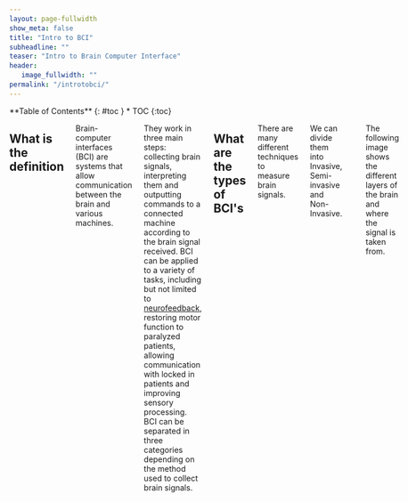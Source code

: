 ```yaml
---
layout: page-fullwidth
show_meta: false
title: "Intro to BCI"
subheadline: ""
teaser: "Intro to Brain Computer Interface"
header:
   image_fullwidth: ""
permalink: "/introtobci/"
---
```

<div class="row">
<div class="medium-4 medium-push-8 columns" markdown="1">
<div class="panel radius" markdown="1">
**Table of Contents**
{: #toc }
*  TOC
{:toc}
</div>
</div><!-- /.medium-4.columns -->


<div class="medium-8 medium-pull-4 columns" markdown="1">


## What is the definition

Brain-computer interfaces (BCI) are systems that allow communication between the brain and various machines. 

They work in three main steps: collecting brain signals, interpreting them and outputting commands to a connected machine according to the brain signal received. 
BCI can be applied to a variety of tasks, including but not limited to [neurofeedback](https://en.wikipedia.org/wiki/Neurofeedback), restoring motor function to paralyzed patients, allowing communication with locked in patients and improving sensory processing. BCI can be separated in three categories depending on the method used to collect brain signals. 


## What are  the types of BCI's
There are many different techniques to measure brain signals.

We can divide them into Invasive, Semi-invasive and Non-Invasive.

|  |  |  |
| ------ | ----------- | ---- |
| **Non-invasive**   | The sensors are placed on the scalp to measure the electrical potentials produced by the brain (EEG) or the magnetic field (MEG). | ![Emotiv headset](../images/introtobci/emotiv_epoc_large.jpg) |
| **Semi-invasive** | The electrodes are placed on the exposed surface of the brain(ECoG).| ![EcoG](../images/introtobci/ecog.png) |
| **Invasive**    | The micro-electrodes are placed directly into the cortex, measuring the activity of a single neuron. | ![Utah Array](../images/introtobci/Utah_array.jpg) |

The following image shows the different layers of the brain and where the signal is taken from.

![Layers of the Brain and Signal Source](../images/introtobci/layers.png)

**Non-invasive**: the EEG signal is taken placing electrodes on the scalp, so on the most external part.

**Semi-invasive**: the ECoG signal is taken from electrodes placed in the dura or in the arachnoid.

**Invasive**: the Intraparenchymal signal is taken directly implanting electrodes in the cortex.


### Invasive

Invasive types of BCI are implanted directly into the brain during a neurosurgery.
There are **single unit** BCIs, which detect the signal from a single area of brain cells, and **multiunit** BCIs which detect from multiple areas. 
Electrodes have different lengths, for example, up to 1.5 mm (Utah, Blackrock Microsystems) or 10 mm (FMA, MicroProbes) in a MEA [(1)](#references) . 
The quality of the signal is the highest, but the procedure has several problematics, as for example the risk of forming scar tissues. The body reacts to the foreign object and builds the scar around the electrodes, which cause deterioration in the signal. Because neurosurgery can be a risky and expensive process, the target of invasive BCI are mainly blind and paralyzed patients.

### Semi-Invasive
#### ECoG
Electrocorticography uses electrodes placed on the exposed surface of the brain to measure electrical activity from the cerebral cortex. It has been used for the first time in the 1950s at the Montreal Neurological Institute.
It is called semi-invasive but it still requires a craniotomy to implant the electrodes. For this reason it is used only when surgery is necessary for medical reasons (epilepsy for example).

The electrodes may be placed outside the dura mater (epidural) or under the dura mater (subdural).
The strip or grid electrodes covers a large area of the cortex (from 4 to 256 electrodes)[(2)](#references), allowing a diverse range of cognitive studies.

![EcoG](../images/introtobci/ecog1.jpg)

*In the image: MRI reconstruction of the patient’s brain with electrodes overlaid (red: grid array; blue: strip arrays) to allow precise matching of neurophysiological activity to neuroanatomical structures (Image from: Yang et al., Neuroimage, 2012)*

![EcoG](../images/introtobci/ecog.png)
[(3)](#references)

The positive characteristics of ECoG are:

*         high spatial resolution and signal fidelity
*         resistance to noise
*         lower clinical risk and Robustness over long recording period[1]
*         higher amplitude


**Spatial resolution**

A benefit of the ECoG over EEG, is that the spatial resolution is much higher because the signal doesn’t have to travel to reach the scalp. The spatial resolution in ECoG is tenths of millimeters, while it is centimeters in EEG [(4)](#references).

---------------------------------------------------------------------------------------------------------------------
What do we mean by spatial resolution?
We can take, as an analogy, the clarity of an image.
A picture with a higher spatial resolution is “clearer”; in other words, it looks more precise because it is composed of more pixels per inch, showing more details. A picture with lower spatial resolution appears less clear, or more blurry because it is composed of fewer pixels per inch.
Better spatial resolution allows us to understand with better precision where the signal is coming from. In the case of EEG, when the electrical signal travels through the skull, it is attenuated due to the low conductivity of the bones.
---------------------------------------------------------------------------------------------------------------------

**Resistance to noise**

ECoG signal is not impacted by noise and artifacts as for example EMG (electromyographic - caused by muscles movements) and EOG (electrooculographic - caused by eyes movements)

**Lower clinical risk**

The electrode arrays doesn’t need to penetrate into the cortex, which makes it safer than invasive recording [(4)](#references)

**Higher amplitude**

ECoG recordings are 50–100 µV maximum versus 10–20 µV

**In BCI**

There have been different studies about the use of ECoG in BCI, but they are all limited to cases where surgery was needed to remove an epileptic focus.

In one study [(5)](#references) for example, the researcher used ECoG to control a computer cursor in two dimensions.
Five patients, in preparation of surgery for epilepsy, had a subdural array of electrodes implanted for 7-14 days.  After a short training of less than 30 minutes, the patients have been able to control a cursor in two dimensions, with an average success rate of 53-73%.



### Non Invasive


In the following section we will review briefly the main non-invasive techniques.
There are several non-invasive techniques used to study the brain, where EEG is the most common used because of the cost and hardware portability.

*     MEG magnetoencephalography
*     PET positron emission tomography
*     fMRI functional magnetic resonance imaging
*     fNIRS near-infrared spectroscopy
*     EEG Electroencephalography

In the following image is possible to see the different brain imaging techniques, compared by spatial and temporal resolution:

![brainImagineTecniques](../images/introtobci/brainimaging.png)

### MEG
**magnetoencephalography**


**What is it?**

From Wikipedia “is a functional neuroimaging technique for mapping brain activity by recording magnetic fields produced by electrical currents occurring naturally in the brain, using very sensitive magnetometers.“

![MEG](../images/introtobci/MEG.png)

In the image: MEG scanner with patient from National Institute of Mental Health [(6)](#references)

**How does it work?**

MEG measures the magnetic field caused by the currents in the brain, and it offers a better spatial resolution compared to EEG [(7)](#references). Why? Because magnetic fields suffer far less than electric fields from the spatial blurring effect of the skull and intracerebral fluid [(8)](#references).
“MEG is maximally sensitive to tangential sources and has low sensitivity to radial sources”
“MEG is better than EEG at detecting high-frequency activity (e.g., above 60 Hz). This is
because magnetic fields pass through the skull and scalp, whereas the electrical fields are
volume conducted through these tissues, which decreases signal-to-noise ratio at higher
frequencies.”



### PET
**positron emission tomography**


**What is it?**
PET is a nuclear imaging technique used in medicine to observe different processes, such as blood flow, metabolism, neurotransmitters, happening  in the body.

![PET](../images/introtobci/PET.png)
*“This image shows a picture taken from a typical PET facility equipped with an ECAT Exact HR+ PET scanner. PET scanners such as this are steadily being replaced by systems that combine both PET and CT scanners into a single PET/CT imaging device.” [(9)](#references)*

**How does it work?**

A small amount of radioactive material, called radiotracer, is injected in the bloodstream to reach the brain. In the case of the brain, the radiotracer get attached to the glucose and creates a radionuclide called fluorodeoxyglucose (FDG) [(10)](#references). The brain uses glucose and it will show different levels based on the level activity of the different regions.
The images of the PET scan are multicolored, where areas with more activities are in warmer colors as yellow and red. PET scans of the brain are used often to detect illnesses as cancer or others.

![PET](../images/introtobci/PET2.png)

*PET scan of a normal human brain*

### fMRI
**functional magnetic resonance imaging**


**What is?**

*Functional magnetic resonance imaging or functional MRI (fMRI) is a functional neuroimaging procedure using MRI technology that measures brain activity by detecting changes associated with blood flow.[1][2] This technique relies on the fact that cerebral blood flow and neuronal activation are coupled. When an area of the brain is in use, blood flow to that region also increases.* [(11)](#references)

fMRI had been developed in the 1990s. It is a non-invasive and safe technique, it doesn’t use radiation, it’s easy to use and it has excellent spatial and good temporal resolution. [(12)](#references)

![FMRI](../images/introtobci/fmri.png)

**How does it work?**

In the brain, haemoglobin in capillary red blood cells delivers oxygen to the neurons. Activity causes more demand for oxygen, which leads to an increase of blood flow.
The magnetic characteristics of haemoglobin change if it is or not oxygenated. This difference allows the MRI machine, which is a cylindrical tube with a powerful electro-magnet, to detect which areas of the brain are active in a specific moment.

![FMRI](../images/introtobci/fmri2.png)
*fMRI images from a study showing parts of the brain lighting up on seeing houses and other parts on seeing faces. The 'r' values are correlations, with higher positive or negative values indicating a better match.*

### fNIRS
**near-infrared spectroscopy**

**What is?**

Functional Near-Infrared Spectroscopy (fNIR or fNIRS), is the use of NIRS (near-infrared spectroscopy) for the purpose of functional neuroimaging. Using fNIR, brain activity is measured through hemodynamic responses associated with neuron behaviour. [(13)](#references)

An optical technique to measure localized cortical brain activity [(14)](#references)

**How does it work?**

fNIRS measures the changes in blood flow as fMRI, but using a different technique, infrared light vs magnetic field.
![FNIRS](../images/introtobci/fnirs.png)

*In the image: fNIRS during table-tennis experiment* [(15)](#references)

When a task begins there is consumption of oxygen, as the complexity increases, also the request for oxygen increases. fMRI measures how much oxygen is consumed. fNIRS measures also how much oxygen is available in the area (overshot).

Still, the temporal quality of fNIRS is not as good as EEG. fNIRS takes 10 samples per second, which is trumped by EEG’s 500 to 1000 samples per second. And the spatial resolution is not as good as fMRI. For example, fMRI can image subcortical brain regions, while fNIRS cannot analyze past the cortex, unable to capture any subcortical activation. Indeed, many researchers who presented their fNIRS at SfN are using the instrument as a supplement to their EEG or fMRI data. [(16)](#references)

Benefits:
* Non-invasive
* Portable
* Accessible
* Less sensible to artifacts compared to fMRI and EEG

Has a temporal resolution more similar to EEG
fMRI may record one sample per 2 seconds, fNIRS can record 10 samples per 1 second. [(17)](#references)

fNIRS better spatial resolution than EEG and better temporal resolution than fMRI

### EEG


**Definition**

EEG provides the recording of electrical activity of the brain from the surface of the scalp.

**How does it work?**

Electrodes are placed on the scalp to pickup the electrical current generated by the brain.

![neuron](../images/introtobci/neuron.png)

When firing, a neuron forms a dipole, with a lower voltage at synapses and higher voltage at the axon.
If it’s an inhibitory neuron, the dipole is flipped, with lower voltage at axon and higher voltage at the synapses.
What causes this voltage shift inside  a neuron?
Na+ channels open on along the dendrite, causing a flood of positive electrons, this positive charge moves down the axon, opening more sodium channels, and causing an electric charge to carry down the axon, discharging at the synapse, releasing neurotransmitters along with it.
When groups of neurons fire together, they provide enough signal for us to measure from the scalp.
We _only_ able to measure clusters of neurons using EEG (about the size of a quarter in diameter).

Advantages: it is portable, it can fit into a small suitcase (vs MEG which requires special built rooms). Lab grade EEG systems may be expensive, but they are cheaper than other BCI methods. In recent years an increasing number of commercial EEG systems have been released.

EEG data contains rhythmic activity, which reflects neural oscillations.
Oscillations are described by frequency, power and phase.
Oscillations occur at specific frequencies (i.e., at a certain rate). These include delta, theta, alpha, meta, and gamma. Research has found associations between these rhythms and different brain states. For example, commercial EEG headsets - often used for purposes such as meditation - typically measure the amount of brain activity that occurs in the alpha frequency.

**Spatial resolution**

The spatial resolution of EEG is determined by the number of electrodes used.
In research, when higher spatial resolution is desired, typically at least 32 electrodes are used, up to 256.
In general, spatial resolution for EEG is low (e.g., compared to ECoG and fMRI) because the signal needs to travel through different layers up to the skull. The resolution, however, can be improved using certain types of filters or by combining EEG with other tools (e.g., fMRI).
(image of the electrodes placement..)

More electrodes cost more in time (e.g., setup), bandwidth (for data collection and analysis), and money (for material). Commercial headsets often use fewer electrodes because high spatial resolution (i.e., localizing the precise brain regions generating a signal) is not necessarily needed.

“The spatial precision of EEG is fairly low but can be improved by spatial filters such as
the surface Laplacian or adaptive source-space-imaging techniques”

Also spatial accuracy is low, because the activity registered by an electrode is the mixture of different signals generated by different brain regions, close and distant from the one placed under the electrode.
Microscopic scale (less than a few cubic millimeters) = invisible to EEG, potentials are not powerful enough to reach the scalp
Mesoscopic scale (patches of cortex of several cubic millimeters to a few cubic centimeters) = can be detected with EEG but using more than 64 electrodes and spatial filtering techniques.
Macroscopic scale (large region of cortex of many cubic centimeters) = easily measurable with EEG

**Time resolution**

EEG benefit is its excellent time resolution. It is possible to take thousand of snapshots of electrical activity across different sensors in a single second.
In EEG is possible to use multiple electrodes, up to 500, based on the experiment. They are used mounted on caps to allow collecting the data from the same scalp region.

**Comparison**

BCI can use any type of brain imaging. These include fMRI, PET, and NIRS, which rely on changes in blood flow (i.e., hemodynamic response), and MEG and EEG, which measure the brain’s magnetic and electrical activity, respectively. While the spatial resolution of fMRI and NIRS are high, they have poor temporal resolution; MEG and PET have high spatial and temporal resolution; EEG has low spatial but high temporal resolution. Currently, fMRI and MEG rely on expensive, bulky equipment; PET requires the injection of a radioactive substance into the bloodstream. Thus, methods relying on NIRS and, in particular, EEG, are most commonly used.


## Components
### Brain activity

The nervous system is composed by two main parts: the central nervous system and the peripheral nervous system.
The brain is the main organ of the central nervous system and it  contains about 100 billions of neurons and trillions of cells called glia.
The brain is composed by three major parts: the cerebrum (or cortex), the cerebellum (or little brain) and the brain stem.
![parts of the brain](../images/introtobci/partsofthebrain.png) [(18)](#references)

The cerebral cortex (or cerebrum) is divided into four main sections called lobes:
Frontal lobe, parietal lobe, temporal lobe and occipital lobe.

![lobes](../images/introtobci/lobes.png) [(19)](#references)

The brain is constantly generating electric signals.
The skull and skin of the head are very good electrical insulators though, making difficult to record from individual neurons.
But when a big number of neurons do the same thing at the same time, it is possible to see the activity with electrodes placed on the surface of the scalp.

* Nerve cells -> respond to stimuli and transmit information over long distances

	Are composed by:
   * Axons -> long cylinder which transmits an electrical impulse and can be several meters long in vertebrates. In humans from a percentage of a millimetre to more than a metre. Axonal transport system for delivering proteins
   * Dendrites -> are connected to axons or dendrites of other cells - receives impulses from other nerves or relay the signals to other nerves.
   * Cell bodies -> single nucleus and contains most of the nerve cell metabolism

* Glia cells - Located between neurons

![structure of a neuron](../images/introtobci/neuronestructure.png) [(20)](#references)

In the human brain, each nerve is connected to approximately 10 000 other nerves, mostly through dendritic connections. [(21)](#references)

When the neurons communicate, currents occurs: an electrical signal is transmitted along an axon or a dendrite. The electrical signal at the end of the axon is converted into a chemical signal and the axon releases chemical messengers called neurotransmitters. The neurotransmitters travel through the synapse to the dendrite and are converted back to electrical signals.

Where a current is leaving, there is a positive polarity, where a current is entering a negative polarity. These currents, called primary currents, are embedded in the brain tissue and brain liquor and reach the skull and scalp. The voltage differences at the scalp can be picked up by EEG electrodes. The main signals generating in the EEG are voltage gradients along dendrites in the upper cortical layers. To have a measurable signal, thousands of parallely oriented neighbouring dendrites have to be active synchronously. [(22)](#references)
The signals possible to measure through EEG are:

1) Action potentials along the axons connecting neurons

2) currents through the synaptic clefts connecting axons with neurons/dendrites

3) currents along dendrites from synapses to the soma of neurons
[(23)](#references)


### Signal acquisition


In the case of EEG-BCI, the electric potential of the brain activity is measured through electrodes placed on the scalp.
Electrodes are metal discs placed on the scap in positions measured using the International 10/20 system.

There are two main types of electrodes:

**Wet** - using saline solution of gel. Conductivity is increased because the electrical distance is minimized. The majority are made of stainless steel, tin, gold or silver and which are covered with a silver chloride coating.

![electrodes](../images/introtobci/wetelectrodes.png)
*In the image, gold coated EEG electrodes*

**Dry** - more convenient and easier to use, but can lose higher frequencies
Photo - more info

To help the position, as many electrodes are required -> cap

EEG is reliable for real-time applications as it can take measurements every thousandths of a second.
EEG problem is noise. Being the electrodes placed on the scalp, there are layers in between, plus background noise and muscles.

**HOW EEG ACQUISITION WORKS?**

EEG measures the electric activity happening in the brain. What is recorded is the voltage difference between minimum 2 electrodes. The EEG needs to be recorded simultaneously from multiple electrodes, in order to interpret ERP.
During synaptic excitation of the dendrites in the neurons, electric currents are generated and picked up by the EEG.
Because the signal detected is poor, being the electrodes far from the neurons and having the signal to travel through bones and skull, to record the electric flow is then required an amplifier.

**What is needed?**

* Electrodes - usually made of silver chloride
* Amplifiers
* A/D converters
* Recording Device

“The electrodes acquire the signal from the scalp, the amplifiers process the analog signal to enlarge the amplitude of the EEG signals so that the A/D converter can digitalize the signal in a more accurate way. Finally, the recording device, which may be a personal computer or similar, stores, and displays the data.” [(24)](#references)

**Electrodes**

As previously introduced, different types of electrodes are available to use in EEG, such as: disposable (dry or wet), reusable disc electrodes (gold, silver, stainless steel or tin), headbands and electrodes caps (such as the consumer ones), saline-based electrodes, needle electrodes [(25)](#references) .
In the 1958 a standard system of electrodes placement had been developed, where the head is divided in proportional distances (Jasper, 1958).

![10/20 system for EEG](../images/introtobci/1020system.png)
*In the image: electrode locations of International 10-20 system for EEG (electroencephalography) recording* [(26)](#references)

The minimal configuration is composed by three electrodes: active electrode, reference electrode and ground electrode. The EEG measures the potential difference over time between signal or active electrode and the reference electrode. It is very difficult to get a reference where no electrical activity from the brain is present. Usually it is located on the mastoid, ear lobes or tip of the nose. The ground electrode is used to measure the differential voltage between the active and the reference points.

**Amplifier**

The signal picked up by the electrodes is far away and attenuated by the different layers it has to travel. For this reason an amplifier is needed to bring the microvolts to a range that can be digitized. The signal is sent to an amplifier through a cable measuring 1-2 metres. Unfortunately the cables can act as antenna and pickup signals, which would interfere with the EEG signal and cause noise to be amplified. Some “active” electrodes include a small pre-amplifier within the electrode, to avoid this noise interference. Unfortunately they are quite large and expensive and might not be appropriate in some situations. [(27)](#references)

**A/D converters**

The A/D converter will convert the amplified signal from analog to digital form. The bandwidth for EEG signals is limited to approximately 100Hz, making 200Hz enough for sampling EEG signals.

**Recording device**

It can be a computer or similar device, which will record, store and display the converted signal.


### Preprocessing


The raw EEG data is often not clean because affected by noise and artifacts.
There are four main sources of noise and artifacts, which are:

1. EEG equipment
2. Electrical interference external to the subject and recording system
3. The leads and electrodes
4. The subject: electrical activity from the heart, eye blinking, eyeball movements, muscles movements in general. [(29)](#references)

Eye blinking are very clear in frontal and occipital recordings, while ECGs (from the heart electrical activity) on the occipital electrodes. “A movement of the eyeball and the eyelids causes a change in the potential field because of the existing potential difference of about 100mV
between the cornea and the retina” [(30)](#references)


The preprocessing step helps to clean the data from the noise and artifacts.
There are different methods and different steps in preprocessing.
Often for example, filters are applied to the data. To remove the DC components of the signal and the drifts are employed high-pass filters, where usually a frequency cut-off of 1Hz is enough. Often also low pass filters can be applied to remove the high frequencies of the signal, because in EEG usually frequencies over 90Hz are not studied. Other methods are used to remove artefacts as the eyeball movements or eye blinking.

After different steps of pre-processing, when the signal is clean from most of the artifacts and noise, the recording is cut in epoch of few seconds: this allows us to have a large number of features from a single EEG recording, and to use them for statistics or to apply classifiers, as we will see in the next sections. [(31)](#references)

### Feature Extraction


The next step is feature extraction: the analysis of the signal and extraction of information.
As the EEG signal is very complex, it is impossible to find meaningful information just looking at it. It is needed then to apply processing algorithms which allows to find content (such as a person’s intent, for example) which would be hidden at a naked eye.
There are many methods for feature extraction, some of them are:
Band powers (BP)
Cross-correlation between EEG band powers
frequency representation (FR)
time-frequency representation (TFR)
Hjorth parameters, parametric modelling
inverse model
and specific techniques used for P300 and VEP such as Peak picking (PP) and Slow cortical potentials calculation (SCPs) [(32)](#references)

### Classification


Another step which can be applied to the signal, now mostly clean from artifacts, is to apply  classification algorithms. Using machine learning techniques it is possible to train a classifier to recognize which features, for example, belongs to one or another class.mathematical
Again, the classification helps to find out which kind of mental task the subject is performing (Ochoa, 2002)

### Translation


After the signal has been classified, the result is passed to the feature translation algorithm. At this point the features need to be translated in the corresponding action required. “For example, a P3 potential could be translated into the selection of the letter that evoked it”
So, in this case, the algorithm will send a command to the feedback device, to select the letter.

### Feedback device


The feedback device receives the command from the translation step. For example it can be the computer, where the signal will be used to move a cursor, or it could be a robotic arm where the data are used to allow movement.


## Applications

## Examples

## Limitations

The current status of BCI has still many limitations to be overcome:

**Hardware / Software**
The first problem is the signal acquisition hardware.
Regarding EEG, the sensors still have acquisition limits. As we have seen, the signal travels distance before being acquired by the EEG machine, and the noise and artefacts are causing important problems. EEG must achieve a good performance in all environments. Reliable electrodes are necessary. The technology must be able to be reliable despite the noise generated by devices, as many BCI are targeted to ill patients, which are often surrounded by many electronic equipments. [(33)](#references)

The best signal we have seen is the one acquired through invasive technology. But the invasive BCIs suffer as well of many limitations. First of all they are implanted only in a small amount of patients which requires surgery for other reasons. There are ethical issues involved with invasive technology (? check ethical section ?). The problems to overcome are complex: the system need to be safe and remain intact, functional and reliable for decades. The safety long term must be demonstrated, as the implant could potentially open the way to infections or be rejected by the body. The implant must have external elements that are robust, comfortable, convenient, and unobtrusive; and interfaces easily with high-performance applications. And safe. [(34)](#references)
When used to study the brain, invasive technology might not have the best models, being implanted in patients with problems or injuries which does not make them the ideal candidates.
BCI validation and dissemination
Reliability [(35)](#references)

**Current understanding of biological signals and Variability**

The problem is that is difficult to decode the signal or it requires months of training and it’s different for each person - not standard. The variability of signal features causes a need for adaptive BCI algorithms for proper function;
Despite the known basic rules of BCIs' selection and adjustment, it is still unclear why some BCI paradigms or features are effective with some patients, and some not. Research on so called “BCI demographic assessment”, i. e. how many people and which people may use a particular kind of BCI, was partly (in the area of steady-state visual evoked potentials – SSVEP-based BCI) provided by Allison et al. (Allison et al., 2010) and Volosyak et al. [(36)](#references)



## Ethics

Emerging technologies and brain computer interfaces raise many ethical concerns that are being addressed by the neuroscience community.
The problems touch different topics, such as managing patient expectations, the concept of personal identity, and the validity of informed consent and so on.

**Informed consent**
One important ethical issue related to medical application of BCI, is around getting an informed consent from the patients. Often BCI research is carried out with patients affected by debilitating issues, such as locked in syndrome or different degree of strokes. It is important to recognize if the consent obtained is fully informed or affected by the disability.

**Setting patients expectations**
W. Glannon highlighted how patients and their relatives might have expectations surrounding BMI technologies that might not be met. Different reasons might affect the ability or not of BCI to work, such as cognitive capacity or level of disability of the subject. The risk of the technology not working could cause significant distress to the patients, outweighing the possible benefits.

**Risks vs benefits**
Some specific technologies, such as implantable devices, might pose risks for the patient health. It is an important ethical problem to address/

**Privacy**
The theory of being able to read minds, have a profound impact on the concept of personal identity and privacy. Even if the technology is still far from being able to read the thoughts of a person, it is important to start considering the ethical implications. If such a machine will be developed, how the data will be transmitted and stored? How the person could keep full ownership and avoid hackers or other person accessing “his thoughts”?

**Legal Implications**
Brain computer interface is often used with paralyzed people to help them in re-gain movements using prosthetic limbs. Some researchers questioned who would have the responsibility in case an accident happened using such methods. How would be possible to distinguish a voluntary action from a malfunction of the system?
In addition, the ability to make communicate seriously ill patients might raise the question if their answers can be considered an informed consent given their status.

**Impact on society**
Considering the possibility of BCI to increase mental ability, joining with Artificial Intelligence (as for example in Elon Musk plan). We question ourselves if athletes with prosthetic limbs should compete with the others, at the same time if the BCI improves cognition, we would have a similar issue.

## Safety

## Future of the field

Neuroelectrical activity was detected first by Hans Berger in 1924 and recorded in EEG. In the 70s the Defence Advanced Research project Agency started to explore brain communication using EEGm, and in 1976 UCLA’s Brain Computer Interface Laboratory provided evidence that evoked potentials could be used to control a cursor. In the same year Jacques J. Vidal creates the term BCI. In the last 50 years the field had been evolving at a fast pace. Few important milestones:

* 1998: First (invasive, non-EEG) implant in the human brain that produces high quality signals
* 1999: BCI is used to aid a quadriplegic for limited hand movement
* 2002: Monkeys are trained to control a computer cursor
* 2003: First BCI game is demonstrated to the public (BrainGate)
* 2005: Monkey brain controls a robotic arm
* 2008: Voiceless phone calls are demonstrated (The Audeo – TI developers conference)
* 2014 Direct brain-to-brain communication achieved by transmitting EEG signals over the internet
[(37)](#references)

These advancements show that BCI is a dynamic and growing field. As it is a multidisciplinary field, the evolution is affected by different factors, as new hardware, new machine learning / mathematical theories, advancements in AI and robotics, new discoveries in medicine and neuroscience, etc etc
In general the field of BCI has always been limited to the academic world or medical field. Recently new startups joined the study, seeking the enhancement of human capabilities: Facebook, Neuralink, Kernel.

**Facebook**

Facebook started hiring Brain Computer Interface Engineers and neural imaging engineers in April 2017, to work on a 2 year B8 project using machine learning and neuroimaging. The plan is to use optical imaging for scanning the brain to detect the speaking in the head and translate it into text. Facebook’s goal is to allow people to type 100 words per minute, which is faster than typing on a phone (and could allow also to people which cannot type?). The following post appeared on Zuckeberg’s timeline:

![facebook](../images/introtobci/facebook.png)


Facebook is collaborating with UC San Francisco, UC Berkeley, Johns Hopkins Medicine, Johns Hopkins University’s Applied Physics Laboratory and Washington University School of Medicine in St. Louis on this project. It is building hardware and software to mimic the cochlea in the ear which translates sound in specific frequencies for the brain. In the tests performed they have been able to use a vocabulary of 9 words to be hard through the skin.

**Neuralink**

Elon Musk’s Neuralink was publicly launched in March 2017.
The announcement was made the day after Facebook announced its BCI project. Elon Musk has referred few times to a “neural lace”, an AI layer which would augment human brain’s abilities. In a detailed report on the website Wait but why, they refer to it as a “Wizard Hat”.  It would be a “third layer” which would complement the other two: the limbic system and the cortex. The main idea of its creator is to build implantable devices to help humans keeping up with the raise of Artificial intelligence. In the beginnings the implants could be used to study the brain and to help in treating disease as depression or epilepsy.  Implantable electrodes would allow a much better quality than EEG, but the invasive technology raises many concerns. Implantable devices need to be safe, also in the long term, biocompatible have a wireless form of communication which would not degrade with time, the power problem need to be solved and Musk would needs to find volunteers for the experiments. Also Musk is talking about “one million simultaneously recorded neurons”, which is a huge number compared to the roughly maximum of 200 electrodes placed in current experiments. In a statement, the CEO of Neuralink said that “For a meaningful partial brain interface, I think we’re roughly four or five years away.”

**Kernel**

For Kernel as well the final goal is to allow humans to coexist and co-evolve with machines. Its founder, Bryan Johnson, invested $100 million to develop brain implants.  The focus will be first on medical applications, trying to understand better the brain, to move in the future toward augmenting it to make human smarter and healthier. Kernel promised to improve neurodegenerative diseases, a big claim as so far, brain implants had been using only in paraplegic people and for medical trials. [(38)](#references) They are developing hardware and software at the moment to treat people with Parkinsons disease and the company has at the moment about 20 employees.

## References  
1. Waldert, S. 2016. *Invasive vs. Non-Invasive Neuronal Signals for Brain-Machine Interfaces: Will One Prevail?* Available from: https://www.ncbi.nlm.nih.gov/pmc/articles/PMC4921501/

2. Mesgarani, N; Chang, EF. 2012. *Selective cortical representation of attended speaker in multi-talker speech perception*. Nature. 485 (7397): 233–6. doi:10.1038/nature11020.

3. Blausen.com staff (2014). *Medical gallery of Blausen Medical 2014*. WikiJournal of Medicine 1 (2). DOI:10.15347/wjm/2014.010. ISSN 2002-4436. - Own work

4. Leuthardt, E. C. et al. 2004. *A brain–computer interface using electrocorticographic signals in humans*. Journal of Neural Engineering, Volume 1, Number 2. Available from: http://iopscience.iop.org/article/10.1088/1741-2560/1/2/001/meta;jsessionid=E687A7B4A1215A8655C2DF6429F87A05.c2.iopscience.cld.iop.org

5. Schalk, G. et al. 2008. *Two-dimensional movement control using electrocorticographic signals in humans.* Journal of Neural Engineering, Volume 5, Number 1. Available from: http://iopscience.iop.org/article/10.1088/1741-2560/5/1/008/meta

6. MEG scanner with patient from National Institute of Mental Health. By Unknown NIMH author [Public domain], via Wikimedia Commons. Available from: https://en.wikipedia.org/wiki/Magnetoencephalography#/media/File:NIMH_MEG.jpg

7. Peter T. Lin, Kartikeya Sharma, Tom Holroyd, Harsha Battapady,
Ding-Yu Fei and Ou Bai (2013). A High Performance MEG Based BCI Using Single Trial Detection of Human Movement Intention, Functional Brain Mapping and the Endeavor to Understand the Working Brain, Dr. Francesco Signorelli (Ed.), InTech, DOI: 10.5772/54550. Available from: https://www.intechopen.com/books/functional-brain-mapping-and-the-endeavor-to-understand-the-working-brain/a-high-performance-meg-based-bci-using-single-trial-detection-of-human-movement-intention

8. Navin Lal, Thomas & al. A Brain Computer Interface with Online Feedback based on
Magnetoencephalography. Available from: http://www.machinelearning.org/proceedings/icml2005/papers/059_BrainComputer_LalEtAl.pdf

9. By Jens Maus (http://jens-maus.de/) - Own work, Public Domain, https://commons.wikimedia.org/w/index.php?curid=404712

10. Positron Emission Tomography (PET Scan). Available from: http://www.hopkinsmedicine.org/healthlibrary/test_procedures/neurological/positron_emission_tomography_pet_scan_92,p07654/

11. Wikipedia. Functional magnetic resonance imaging. Available from: https://en.wikipedia.org/wiki/Functional_magnetic_resonance_imaging.

12. Introduction to FMRI. Available from: https://www.ndcn.ox.ac.uk/divisions/fmrib/what-is-fmri/introduction-to-fmri

13. Wikipedia. Functional near-infrared spectroscopy. Available from: https://en.wikipedia.org/wiki/Functional_near-infrared_spectroscopy

14. Coyle, S., Ward, T. E., Markham, C. 2007. Brain–computer interface using a simplified functional near-infrared spectroscopy system. Available from: http://iopscience.iop.org/article/10.1088/1741-2560/4/3/007/pdf;jsessionid=7AEE10C6243EA9643C6DECB3555DAA24.ip-10-40-1-105

15. https://www.youtube.com/watch?v=me8kxvOuq40

16. fNIRS: The In-Between for Brain Activity in Real-World Settings. Available from: https://www.cogneurosociety.org/fnirs_wan/

17. fNIRS: The In-Between for Brain Activity in Real-World Settings. Available from: https://www.cogneurosociety.org/fnirs_wan/

18. Image available from: http://3.bp.blogspot.com/_TnLZz2ZDDxM/SsG-AuitJyI/AAAAAAAAAKA/BRZpWh3UrCc/s320/Brain_parts.gif

19. Wikipedia. Lobes of the brain. Available from: https://en.wikipedia.org/wiki/Lobes_of_the_brain

20. Neurons & glial cells. Available from: https://training.seer.cancer.gov/brain/tumors/anatomy/neurons.html

21. Sanei, S. (2013). Adaptive Processing of Brain Signals. Somerset: John Wiley & Sons, Incorporated. Retrieved from 30
http://ebookcentral.proquest.com/lib/dcu/detail.action?docID=1207774

22. Introduction to EEG and MEG. http://imaging.mrc-cbu.cam.ac.uk/meg/IntroEEGMEG#signalgeneration

23. Introduction to EEG and MEG. http://imaging.mrc-cbu.cam.ac.uk/meg/IntroEEGMEG#signalgeneration

24. Nicolas-Alonso, L. F., & Gomez-Gil, J. (2012). Brain Computer Interfaces, a Review. Sensors (Basel, Switzerland), 12(2), 1211–1279. http://doi.org/10.3390/s120201211

25. Sanei, S. 2013. Adaptive Processing of Brain Signals. John Wiley & Sons, Incorporated.

26. Wikimedia. https://commons.wikimedia.org/wiki/File:21_electrodes_of_International_10-20_system_for_EEG.svg

27. Tavakoli, P., Campbell, K. The recording and quantification of event-related potentials: I. stimulus presentation and data acquisition.

28.

29. Ochoa, J., 2002. EEG Signal Classification for Brain Computer Interface Applications.

30. Ochoa, J., 2002. EEG Signal Classification for Brain Computer Interface Applications.

31. Riera, A. EEG Signal Processing for Dummies. Available from: http://neuroelectrics.hs-sites.com/blog/bid/245833/EEG-Signal-Processing-for-Dummies?utm_content=10498748&utm_medium=social&utm_source=googleplus

32. Tarik Al-ani and Dalila Trad (2010). Signal Processing and Classification Approaches for Brain-Computer Interface, Intelligent and Biosensors, Vernon S. Somerset (Ed.), InTech, DOI: 10.5772/7032. Available from: https://www.intechopen.com/books/intelligent-and-biosensors/signal-processing-and-classification-approaches-for-brain-computer-interface

33. Shih, J. J., Krusienski, D. J., & Wolpaw, J. R. (2012). Brain-Computer Interfaces in Medicine. Mayo Clinic Proceedings, 87(3), 268–279. http://doi.org/10.1016/j.mayocp.2011.12.008

34. Shih, J. J., Krusienski, D. J., & Wolpaw, J. R. (2012). Brain-Computer Interfaces in Medicine. Mayo Clinic Proceedings, 87(3), 268–279. http://doi.org/10.1016/j.mayocp.2011.12.008

35. Shih, J. J., Krusienski, D. J., & Wolpaw, J. R. (2012). Brain-Computer Interfaces in Medicine. Mayo Clinic Proceedings, 87(3), 268–279. http://doi.org/10.1016/j.mayocp.2011.12.008

36. Emerging Theory and Practice in Neuroprosthetics by Yina Guo, Ganesh Naik. Chapter 10
Brain-Computer Interfaces for Assessment and Communication in Disorders of Consciousness

37. Neurosky. 2015. What Is BCI and How Did It Evolve?. Available from: http://neurosky.com/2015/06/what-is-bci-and-how-did-it-evolve/

38. Statt, N. 2017. KERNEL IS TRYING TO HACK THE HUMAN BRAIN — BUT NEUROSCIENCE HAS A LONG WAY TO GO. Available from: https://www.theverge.com/2017/2/22/14631122/kernel-neuroscience-bryan-johnson-human-intelligence-ai-startup


</div> <!-- end of content column -->
</div> <!-- end of row -->
